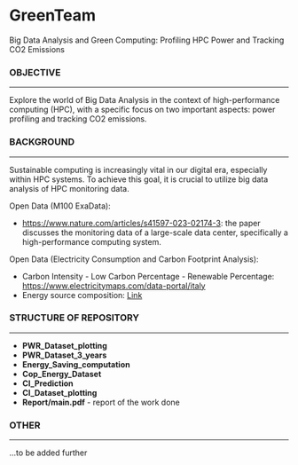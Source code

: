 # GreenTeam
Big Data Analysis and Green Computing: Profiling HPC Power and Tracking CO2 Emissions

### OBJECTIVE             
----
Explore the world of Big Data Analysis in the context of high-performance computing (HPC), with a specific focus on two important aspects: power profiling and tracking CO2 emissions.​

### BACKGROUND           
----
Sustainable computing is increasingly vital in our digital era, especially within HPC systems. To achieve this goal, it is crucial to utilize big data analysis of HPC monitoring data.

Open Data (M100 ExaData): 
- https://www.nature.com/articles/s41597-023-02174-3: the paper discusses the monitoring data of a large-scale data center, specifically a high-performance computing system.

Open Data (Electricity Consumption and Carbon Footprint Analysis):
- Carbon Intensity - Low Carbon Percentage - Renewable Percentage: https://www.electricitymaps.com/data-portal/italy 
- Energy source composition: [Link](https://transparency.entsoe.eu/generation/r2/actualGenerationPerProductionType/show?name=&defaultValue=false&viewType=GRAPH&areaType=BZN&atch=false&datepicker-day-offset-select-dv-date-from_input=D&dateTime.dateTime=06.03.2024+00:00%7CCET%7CDAYTIMERANGE&dateTime.endDateTime=06.03.2024+00:00%7CCET%7CDAYTIMERANGE&area.values=CTY%7C10YIT-GRTN-----B!BZN%7C10Y1001A1001A73I&productionType.values=B01&productionType.values=B02&productionType.values=B03&productionType.values=B04&productionType.values=B05&productionType.values=B06&productionType.values=B07&productionType.values=B08&productionType.values=B09&productionType.values=B10&productionType.values=B11&productionType.values=B12&productionType.values=B13&productionType.values=B14&productionType.values=B20&productionType.values=B15&productionType.values=B16&productionType.values=B17&productionType.values=B18&productionType.values=B19&dateTime.timezone=CET_CEST&dateTime.timezone_input=CET+(UTC+1)+/+CEST+(UTC+2) "Link")

### STRUCTURE OF REPOSITORY     
----
- **PWR_Dataset_plotting**
- **PWR_Dataset_3_years**
- **Energy_Saving_computation**
- **Cop_Energy_Dataset**
- **CI_Prediction**
- **CI_Dataset_plotting**
- **Report/main.pdf** - report of the work done

### OTHER
----
...to be added further
